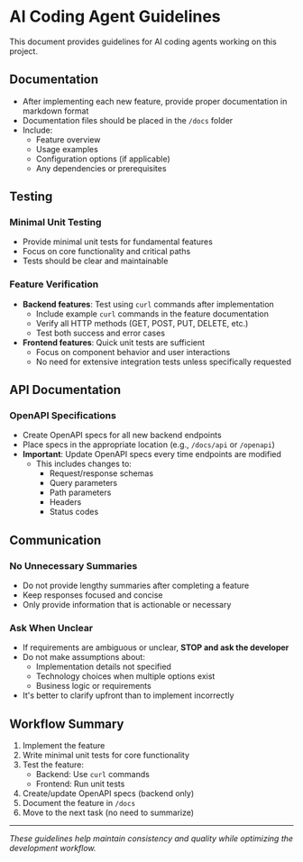 # AI Coding Agent Guidelines

This document provides guidelines for AI coding agents working on this project.

## Documentation

- After implementing each new feature, provide proper documentation in markdown format
- Documentation files should be placed in the `/docs` folder
- Include:
  - Feature overview
  - Usage examples
  - Configuration options (if applicable)
  - Any dependencies or prerequisites

## Testing

### Minimal Unit Testing
- Provide minimal unit tests for fundamental features
- Focus on core functionality and critical paths
- Tests should be clear and maintainable

### Feature Verification
- **Backend features**: Test using `curl` commands after implementation
  - Include example `curl` commands in the feature documentation
  - Verify all HTTP methods (GET, POST, PUT, DELETE, etc.)
  - Test both success and error cases
- **Frontend features**: Quick unit tests are sufficient
  - Focus on component behavior and user interactions
  - No need for extensive integration tests unless specifically requested

## API Documentation

### OpenAPI Specifications
- Create OpenAPI specs for all new backend endpoints
- Place specs in the appropriate location (e.g., `/docs/api` or `/openapi`)
- **Important**: Update OpenAPI specs every time endpoints are modified
  - This includes changes to:
    - Request/response schemas
    - Query parameters
    - Path parameters
    - Headers
    - Status codes

## Communication

### No Unnecessary Summaries
- Do not provide lengthy summaries after completing a feature
- Keep responses focused and concise
- Only provide information that is actionable or necessary

### Ask When Unclear
- If requirements are ambiguous or unclear, **STOP and ask the developer**
- Do not make assumptions about:
  - Implementation details not specified
  - Technology choices when multiple options exist
  - Business logic or requirements
- It's better to clarify upfront than to implement incorrectly

## Workflow Summary

1. Implement the feature
2. Write minimal unit tests for core functionality
3. Test the feature:
   - Backend: Use `curl` commands
   - Frontend: Run unit tests
4. Create/update OpenAPI specs (backend only)
5. Document the feature in `/docs`
6. Move to the next task (no need to summarize)

---

*These guidelines help maintain consistency and quality while optimizing the development workflow.*